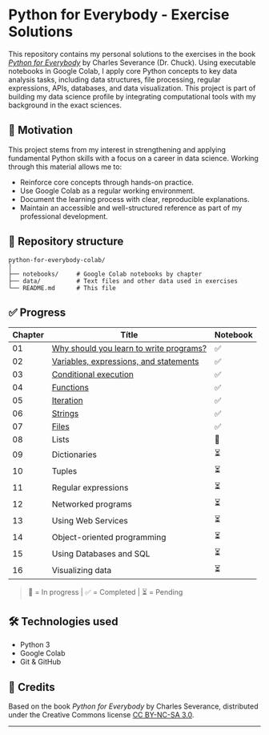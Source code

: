 # Python for Everybody - Exercise Solutions

This repository contains my personal solutions to the exercises in the book [*Python for Everybody*](https://www.py4e.com/) by Charles Severance (Dr. Chuck). Using executable notebooks in Google Colab, I apply core Python concepts to key data analysis tasks, including data structures, file processing, regular expressions, APIs, databases, and data visualization. This project is part of building my data science profile by integrating computational tools with my background in the exact sciences.

## 🧠 Motivation

This project stems from my interest in strengthening and applying fundamental Python skills with a focus on a career in data science. Working through this material allows me to:

- Reinforce core concepts through hands-on practice.
- Use Google Colab as a regular working environment.
- Document the learning process with clear, reproducible explanations.
- Maintain an accessible and well-structured reference as part of my professional development.

## 📂 Repository structure

```text
python-for-everybody-colab/
│
├── notebooks/     # Google Colab notebooks by chapter
├── data/          # Text files and other data used in exercises
└── README.md      # This file
```

## ✅ Progress

| Chapter | Títle                                           | Notebook  |
|---------|-------------------------------------------------|-----------|
| 01      | [Why should you learn to write programs?](notebooks/chapter_01.ipynb)         | ✅        | 
| 02      | [Variables, expressions, and statements](notebooks/chapter_02.ipynb)          | ✅        |
| 03      | [Conditional execution](notebooks/chapter_03.ipynb)                           | ✅        |
| 04      | [Functions](notebooks/chapter_04.ipynb)                                       | ✅        |
| 05      | [Iteration](notebooks/chapter_05.ipynb)                                       | ✅        |
| 06      | [Strings](notebooks/chapter_06.ipynb)                                         | ✅        |
| 07      | [Files](notebooks/chapter_07.ipynb)                                           | ✅        |
| 08      | Lists                                           | 🔄        |
| 09      | Dictionaries                                    | ⏳        |
| 10      | Tuples                                          | ⏳        |
| 11      | Regular expressions                             | ⏳        |
| 12      | Networked programs                              | ⏳        |
| 13      | Using Web Services                              | ⏳        |
| 14      | Object-oriented programming                     | ⏳        |
| 15      | Using Databases and SQL                         | ⏳        |
| 16      | Visualizing data                                | ⏳        |

> 🔄 = In progress | ✅ = Completed | ⏳ = Pending

## 🛠 Technologies used

- Python 3
- Google Colab
- Git & GitHub

## 📌 Credits

Based on the book *Python for Everybody* by Charles Severance, distributed under the Creative Commons license [CC BY-NC-SA 3.0](https://creativecommons.org/licenses/by-nc-sa/3.0/).

---
